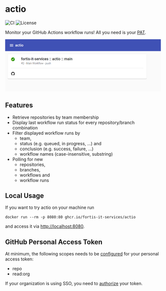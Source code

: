 # actio
![CI](https://github.com/fortis-it-services/actio/actions/workflows/main.yaml/badge.svg?event=push)
![License](https://img.shields.io/github/license/fortis-it-services/actio)

Monitor your GitHub Actions workflow runs! All you need is your [PAT](#github-personal-access-token).

![actio example](img/actio.png?raw=true)

## Features
* Retrieve repositories by team membership
* Display last workflow run status for every repository/branch combination
* Filter displayed workflow runs by
  * team,
  * status (e.g. queued, in progress, …) and
  * conclusion (e.g. success, failure, …)
  * workflow names (case-insensitive, substring)
* Polling for new
  * repositories,
  * branches,
  * workflows and
  * workflow runs

## Local Usage
If you want to try actio on your machine run
```shell
docker run --rm -p 8080:80 ghcr.io/fortis-it-services/actio
```
and access it via <http://localhost:8080>.

## GitHub Personal Access Token
At minimum, the following scopes needs to be [configured](https://docs.github.com/en/authentication/keeping-your-account-and-data-secure/creating-a-personal-access-token) for your personal access token:
- repo
- read:org

If your organization is using SSO, you need to [authorize](https://docs.github.com/en/enterprise-cloud@latest/authentication/authenticating-with-saml-single-sign-on/authorizing-a-personal-access-token-for-use-with-saml-single-sign-on) your token.
